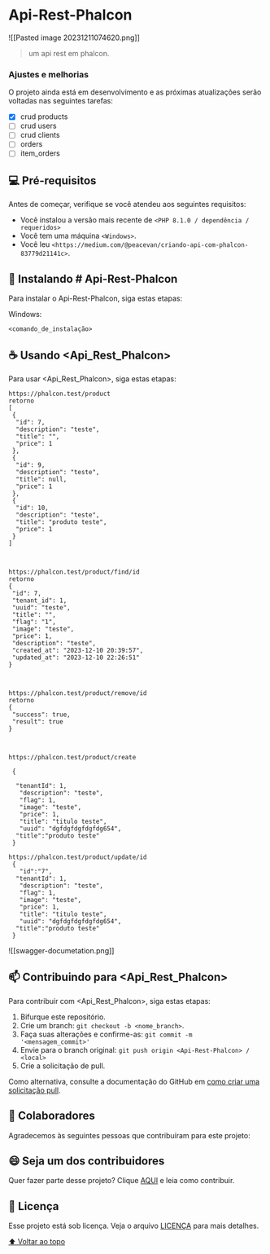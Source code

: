 # Api-Rest-Phalcon

![[Pasted image 20231211074620.png]]



> um api rest em phalcon.

### Ajustes e melhorias

O projeto ainda está em desenvolvimento e as próximas atualizações serão voltadas nas seguintes tarefas:

- [x] crud products
- [ ] crud users
- [ ] crud clients
- [ ] orders
- [ ] item_orders

## 💻 Pré-requisitos

Antes de começar, verifique se você atendeu aos seguintes requisitos:

* Você instalou a versão mais recente de `<PHP 8.1.0 / dependência / requeridos>`
* Você tem uma máquina `<Windows>`. 
* Você leu `<https://medium.com/@peacevan/criando-api-com-phalcon-83779d21141c>`.

## 🚀 Instalando  # Api-Rest-Phalcon

Para instalar o   Api-Rest-Phalcon, siga estas etapas:


Windows:
```
<comando_de_instalação>
```

## ☕ Usando <Api_Rest_Phalcon>

Para usar <Api_Rest_Phalcon>, siga estas etapas:

```
https://phalcon.test/product  
retorno  
[  
 {  
  "id": 7,  
  "description": "teste",  
  "title": "",  
  "price": 1  
 },  
 {  
  "id": 9,  
  "description": "teste",  
  "title": null,  
  "price": 1  
 },  
 {  
  "id": 10,  
  "description": "teste",  
  "title": "produto teste",  
  "price": 1  
 }  
]  
  
  
  
https://phalcon.test/product/find/id  
retorno  
{  
 "id": 7,  
 "tenant_id": 1,  
 "uuid": "teste",  
 "title": "",  
 "flag": "1",  
 "image": "teste",  
 "price": 1,  
 "description": "teste",  
 "created_at": "2023-12-10 20:39:57",  
 "updated_at": "2023-12-10 22:26:51"  
}  
  
    
  
https://phalcon.test/product/remove/id  
retorno   
{  
 "success": true,  
 "result": true  
}  
  
    

https://phalcon.test/product/create  
  
 {  
    
  "tenantId": 1,  
   "description": "teste",  
   "flag": 1,  
   "image": "teste",  
   "price": 1,  
   "title": "titulo teste",  
   "uuid": "dgfdgfdgfdgfdg654",  
  "title":"produto teste"  
 }

https://phalcon.test/product/update/id  
 {  
   "id":"7",  
  "tenantId": 1,  
   "description": "teste",  
   "flag": 1,  
   "image": "teste",  
   "price": 1,  
   "title": "titulo teste",  
   "uuid": "dgfdgfdgfdgfdg654",  
  "title":"produto teste"  
 }
```
![[swagger-documetation.png]]


## 📫 Contribuindo para <Api_Rest_Phalcon>

Para contribuir com <Api_Rest_Phalcon>, siga estas etapas:

1. Bifurque este repositório.
2. Crie um branch: `git checkout -b <nome_branch>`.
3. Faça suas alterações e confirme-as: `git commit -m '<mensagem_commit>'`
4. Envie para o branch original: `git push origin <Api-Rest-Phalcon> / <local>`
5. Crie a solicitação de pull.

Como alternativa, consulte a documentação do GitHub em [como criar uma solicitação pull](https://help.github.com/en/github/collaborating-with-issues-and-pull-requests/creating-a-pull-request).

## 🤝 Colaboradores

Agradecemos às seguintes pessoas que contribuíram para este projeto:

## 😄 Seja um dos contribuidores<br>

Quer fazer parte desse projeto? Clique [AQUI](CONTRIBUTING.md) e leia como contribuir.

## 📝 Licença

Esse projeto está sob licença. Veja o arquivo [LICENÇA](LICENSE.md) para mais detalhes.

[⬆ Voltar ao topo](#nome-do-projeto)<br>
